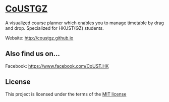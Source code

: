 # [CoUSTGZ](https://coustgz.github.io)

A visualized course planner which enables you to manage timetable by drag and drop. Specialized for HKUST(GZ) students.

Website: http://coustgz.github.io

## Also find us on...
Facebook: https://www.facebook.com/CoUST.HK

## License
This project is licensed under the terms of the [MIT license](https://github.com/antonytse/coustgz/blob/master/LICENSE)
